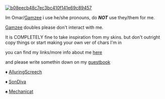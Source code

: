 <a href='https://postimg.cc/PLjN7HYT' target='_blank'><img src='https://i.postimg.cc/PLjN7HYT/b08eecb48c7ec3bc410f141e69c89457.gif' border='0' alt='b08eecb48c7ec3bc410f141e69c89457'/></a>

Im Omar/[Gamzee](https://mspaintadventures.fandom.com/wiki/Gamzee_Makara) i use he/she pronouns, do ___NOT___ use they/them for me.

[Gamzee](https://mspaintadventures.fandom.com/wiki/Gamzee_Makara) doubles please don't interact with me. 

It is COMPLETELY fine to take inspiration from my skins. but don't outright copy things or start making your own ver of chars I'm in

you can find my links/more info about me [here](https://pronouns.cc/@stazzes)

and please write somethin down on my [guestbook](https://stazzes.123guestbook.com)

♦️ [AlluringScreech](https://github.com/AlluringScreech)

♦️ [SonDiva](https://github.com/sondiva)

♠️ [Mechanicat](https://github.com/M3chanicat)
